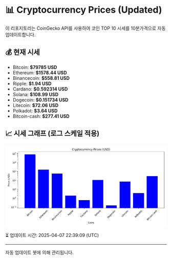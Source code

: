 
# 📊 Cryptocurrency Prices (Updated)

이 리포지토리는 CoinGecko API를 사용하여 코인 TOP 10 시세를 10분가격으로 자동 업데이트합니다.

## 💰 현재 시세
- Bitcoin: **$79785 USD**
- Ethereum: **$1578.44 USD**
- Binancecoin: **$558.81 USD**
- Ripple: **$1.94 USD**
- Cardano: **$0.592314 USD**
- Solana: **$108.99 USD**
- Dogecoin: **$0.151734 USD**
- Litecoin: **$72.06 USD**
- Polkadot: **$3.64 USD**
- Bitcoin-cash: **$277.41 USD**

## 📈 시세 그래프 (로그 스케일 적용)
![Crypto Prices](crypto_prices.png)

⏳ 업데이트 시간: 2025-04-07 22:39:09 (UTC)

---
자동 업데이트 봇에 의해 관리됩니다.
